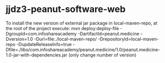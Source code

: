 # jjdz3-peanut-software-web


To install the new version of external jar package in local-maven-repo, at the root of the project execute:
mvn deploy:deploy-file -DgroupId=com.infoshareacademy -DartifactId=peanut.medicine -Dversion=1.0 -Durl=file:./local-maven-repo/ -DrepositoryId=local-maven-repo -DupdateReleaseInfo=true -Dfile=./libs/com.infoshareacademy/peanut.medicine/1.0/peanut.medicine-1.0-jar-with-dependencies.jar
(only change number of version)